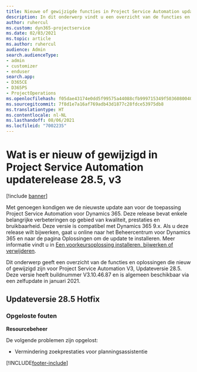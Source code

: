 ```yaml
---
title: Nieuwe of gewijzigde functies in Project Service Automation updateversie 28.5 Hotfix, V3
description: In dit onderwerp vindt u een overzicht van de functies en oplossingen die beschikbaar zijn in Project Service Automation updateversie 28.5 Hotfix, V3.
author: ruhercul
ms.custom: dyn365-projectservice
ms.date: 02/03/2021
ms.topic: article
ms.author: ruhercul
audience: Admin
search.audienceType:
- admin
- customizer
- enduser
search.app:
- D365CE
- D365PS
- ProjectOperations
ms.openlocfilehash: f05dae43174e0dd5f99575a44088cfb999715349f503608004037e616da3b4de
ms.sourcegitcommit: 7f8d1e7a16af769adb43d1877c28fdce53975db8
ms.translationtype: HT
ms.contentlocale: nl-NL
ms.lasthandoff: 08/06/2021
ms.locfileid: "7002235"
---
```

# <a name="whats-new-or-changed-in-project-service-automation-update-release-285-v3"></a>Wat is er nieuw of gewijzigd in Project Service Automation updaterelease 28.5, v3

[!include [banner](../includes/psa-now-project-operations.md)]

Met genoegen kondigen we de nieuwste update aan voor de toepassing Project Service Automation voor Dynamics 365. Deze release bevat enkele belangrijke verbeteringen op gebied van kwaliteit, prestaties en bruikbaarheid. Deze versie is compatibel met Dynamics 365 9.x. Als u deze release wilt bijwerken, gaat u online naar het Beheercentrum voor Dynamics 365 en naar de pagina Oplossingen om de update te installeren. Meer informatie vindt u in [Een voorkeursoplossing installeren, bijwerken of verwijderen](/power-platform/admin/install-remove-preferred-solution).

Dit onderwerp geeft een overzicht van de functies en oplossingen die nieuw of gewijzigd zijn voor Project Service Automation V3, Updateversie 28.5. Deze versie heeft buildnummer V3.10.46.87 en is algemeen beschikbaar via een zelfupdate in januari 2021.

## <a name="update-release-285-hotfix"></a>Updateversie 28.5 Hotfix

### <a name="bug-fixes"></a>Opgeloste fouten

**Resourcebeheer**

De volgende problemen zijn opgelost:

- Vermindering zoekprestaties voor planningsassistentie



[!INCLUDE[footer-include](../includes/footer-banner.md)]